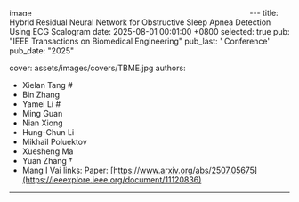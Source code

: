 <img width="432" height="13" alt="image" src="https://github.com/user-attachments/assets/c16e9f09-7f45-47dc-8d14-212ae8866f01" />---
title:          Hybrid Residual Neural Network for Obstructive Sleep Apnea Detection Using ECG Scalogram
date:           2025-08-01 00:01:00 +0800
selected:       true
pub:            "IEEE Transactions on Biomedical Engineering"
pub_last:       ' <span class="badge badge-pill badge-custom badge-secondary">Conference</span>'
pub_date:       "2025"

  
cover:          assets/images/covers/TBME.jpg
authors:
  - Xielan Tang #
  - Bin Zhang
  - Yamei Li #
  - Ming Guan
  - Nian Xiong
  - Hung-Chun Li
  - Mikhail Poluektov
  - Xuesheng Ma
  - Yuan Zhang †
  - Mang I Vai
links:
  Paper: [https://www.arxiv.org/abs/2507.05675](https://ieeexplore.ieee.org/document/11120836)
---
